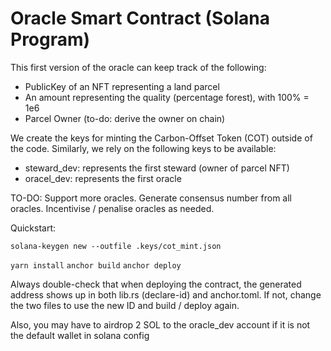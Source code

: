 # Oracle Smart Contract (Solana Program)

This first version of the oracle can keep track of the following:

* PublicKey of an NFT representing a land parcel
* An amount representing the quality (percentage forest), with 100% = 1e6
* Parcel Owner (to-do: derive the owner on chain)

We create the keys for minting the Carbon-Offset Token (COT) outside of the code.
Similarly, we rely on the following keys to be available:

* steward_dev: represents the first steward (owner of parcel NFT)
* oracel_dev: represents the first oracle

TO-DO: Support more oracles. Generate consensus number from all oracles.
Incentivise / penalise oracles as needed.

Quickstart:  

`solana-keygen new --outfile .keys/cot_mint.json`

`yarn install`
`anchor build`
`anchor deploy`

Always double-check that when deploying the contract, the generated address shows up in both lib.rs (declare-id) and anchor.toml. If not, change the two files to use the new ID and build / deploy again.

Also, you may have to airdrop 2 SOL to the oracle_dev account if it is not the default wallet 
in solana config



